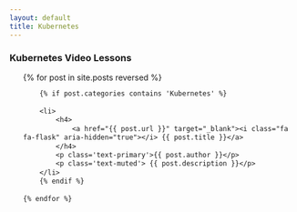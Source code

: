 ```yaml
---
layout: default
title: Kubernetes
---
```


<style>
ul.mod {
	line-height: 110%;
}
</style>

### Kubernetes Video Lessons
<ul class='mod'>
	{% for post in site.posts reversed %}

		{% if post.categories contains 'Kubernetes' %}
		
		<li>
			<h4>	
				<a href="{{ post.url }}" target="_blank"><i class="fa fa-flask" aria-hidden="true"></i> {{ post.title }}</a>
			</h4>
			<p class='text-primary'>{{ post.author }}</p>
			<p class='text-muted'> {{ post.description }}</p>
		</li>
		{% endif %}
		
	{% endfor %}

</ul>
